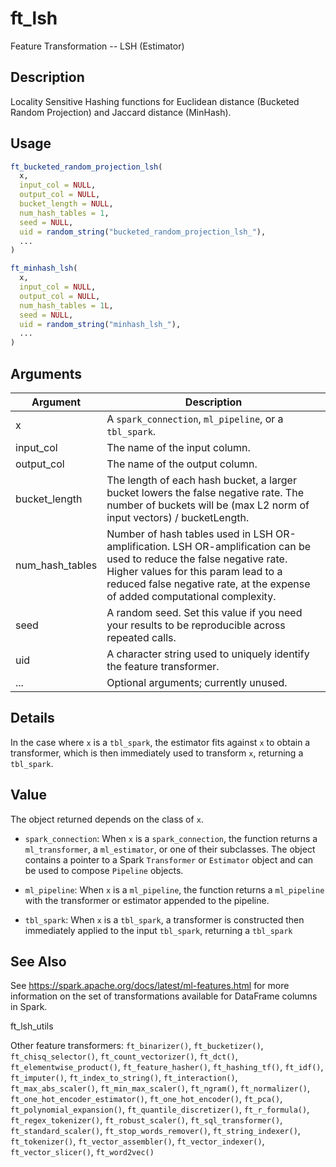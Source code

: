 # ft_lsh


Feature Transformation -- LSH (Estimator)




## Description

Locality Sensitive Hashing functions for Euclidean distance
  (Bucketed Random Projection) and Jaccard distance (MinHash).





## Usage
```r
ft_bucketed_random_projection_lsh(
  x,
  input_col = NULL,
  output_col = NULL,
  bucket_length = NULL,
  num_hash_tables = 1,
  seed = NULL,
  uid = random_string("bucketed_random_projection_lsh_"),
  ...
)

ft_minhash_lsh(
  x,
  input_col = NULL,
  output_col = NULL,
  num_hash_tables = 1L,
  seed = NULL,
  uid = random_string("minhash_lsh_"),
  ...
)
```




## Arguments


Argument      |Description
------------- |----------------
x | A ``spark_connection``, ``ml_pipeline``, or a ``tbl_spark``.
input_col | The name of the input column.
output_col | The name of the output column.
bucket_length | The length of each hash bucket, a larger bucket lowers the false negative rate. The number of buckets will be (max L2 norm of input vectors) / bucketLength.
num_hash_tables | Number of hash tables used in LSH OR-amplification. LSH OR-amplification can be used to reduce the false negative rate. Higher values for this param lead to a reduced false negative rate, at the expense of added  computational complexity.
seed | A random seed. Set this value if you need your results to be reproducible across repeated calls.
uid | A character string used to uniquely identify the feature transformer.
... | Optional arguments; currently unused.




## Details

In the case where ``x`` is a ``tbl_spark``, the estimator fits against ``x``
  to obtain a transformer, which is then immediately used to transform ``x``, returning a ``tbl_spark``.





## Value

The object returned depends on the class of ``x``.


  
*  `spark_connection`: When `x` is a `spark_connection`, the function returns a `ml_transformer`,
  a `ml_estimator`, or one of their subclasses. The object contains a pointer to
  a Spark `Transformer` or `Estimator` object and can be used to compose
  `Pipeline` objects.

  
*  `ml_pipeline`: When `x` is a `ml_pipeline`, the function returns a `ml_pipeline` with
  the transformer or estimator appended to the pipeline.

  
*  `tbl_spark`: When `x` is a `tbl_spark`, a transformer is constructed then
  immediately applied to the input `tbl_spark`, returning a `tbl_spark`







## See Also

See https://spark.apache.org/docs/latest/ml-features.html for
  more information on the set of transformations available for DataFrame
  columns in Spark.

ft_lsh_utils

Other feature transformers: 
`ft_binarizer()`,
`ft_bucketizer()`,
`ft_chisq_selector()`,
`ft_count_vectorizer()`,
`ft_dct()`,
`ft_elementwise_product()`,
`ft_feature_hasher()`,
`ft_hashing_tf()`,
`ft_idf()`,
`ft_imputer()`,
`ft_index_to_string()`,
`ft_interaction()`,
`ft_max_abs_scaler()`,
`ft_min_max_scaler()`,
`ft_ngram()`,
`ft_normalizer()`,
`ft_one_hot_encoder_estimator()`,
`ft_one_hot_encoder()`,
`ft_pca()`,
`ft_polynomial_expansion()`,
`ft_quantile_discretizer()`,
`ft_r_formula()`,
`ft_regex_tokenizer()`,
`ft_robust_scaler()`,
`ft_sql_transformer()`,
`ft_standard_scaler()`,
`ft_stop_words_remover()`,
`ft_string_indexer()`,
`ft_tokenizer()`,
`ft_vector_assembler()`,
`ft_vector_indexer()`,
`ft_vector_slicer()`,
`ft_word2vec()`




